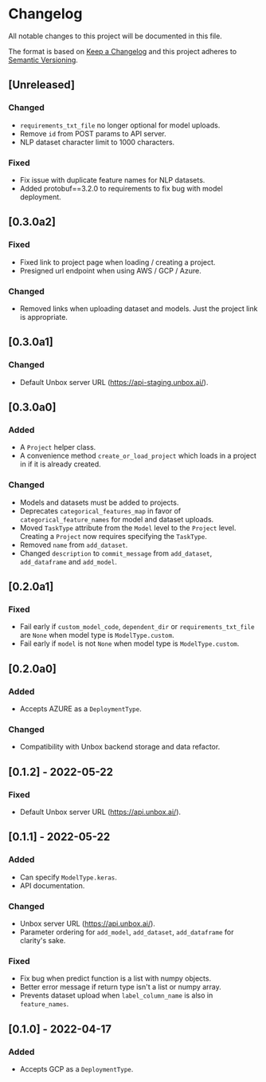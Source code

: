 # Changelog

All notable changes to this project will be documented in this file.

The format is based on [Keep a Changelog](http://keepachangelog.com/en/1.0.0/)
and this project adheres to [Semantic Versioning](http://semver.org/spec/v2.0.0.html).

## [Unreleased]

### Changed

* `requirements_txt_file` no longer optional for model uploads.
* Remove `id` from POST params to API server.
* NLP dataset character limit to 1000 characters.

### Fixed

* Fix issue with duplicate feature names for NLP datasets.
* Added protobuf==3.2.0 to requirements to fix bug with model deployment.

## [0.3.0a2]

### Fixed

* Fixed link to project page when loading / creating a project.
* Presigned url endpoint when using AWS / GCP / Azure.

### Changed

* Removed links when uploading dataset and models. Just the project link is appropriate.

## [0.3.0a1]

### Changed

* Default Unbox server URL (<https://api-staging.unbox.ai/>).

## [0.3.0a0]

### Added

* A `Project` helper class.
* A convenience method `create_or_load_project` which loads in a project in if it is already created.

### Changed

* Models and datasets must be added to projects.
* Deprecates `categorical_features_map` in favor of `categorical_feature_names` for model and dataset uploads.
* Moved `TaskType` attribute from the `Model` level to the `Project` level. Creating a `Project` now requires specifying the `TaskType`.
* Removed `name` from `add_dataset`.
* Changed `description` to `commit_message` from `add_dataset`, `add_dataframe` and `add_model`.

## [0.2.0a1]

### Fixed

* Fail early if `custom_model_code`, `dependent_dir` or `requirements_txt_file` are `None` when model type is `ModelType.custom`.
* Fail early if `model` is not `None` when model type is `ModelType.custom`.

## [0.2.0a0]

### Added

* Accepts AZURE as a `DeploymentType`.

### Changed

* Compatibility with Unbox backend storage and data refactor.

## [0.1.2] - 2022-05-22

### Fixed

* Default Unbox server URL (<https://api.unbox.ai/>).

## [0.1.1] - 2022-05-22

### Added

* Can specify `ModelType.keras`.
* API documentation.

### Changed

* Unbox server URL (<https://api.unbox.ai/>).
* Parameter ordering for `add_model`, `add_dataset`, `add_dataframe` for clarity's sake.

### Fixed

* Fix bug when predict function is a list with numpy objects.
* Better error message if return type isn't a list or numpy array.
* Prevents dataset upload when `label_column_name` is also in `feature_names`.

## [0.1.0] - 2022-04-17

### Added

* Accepts GCP as a `DeploymentType`.
